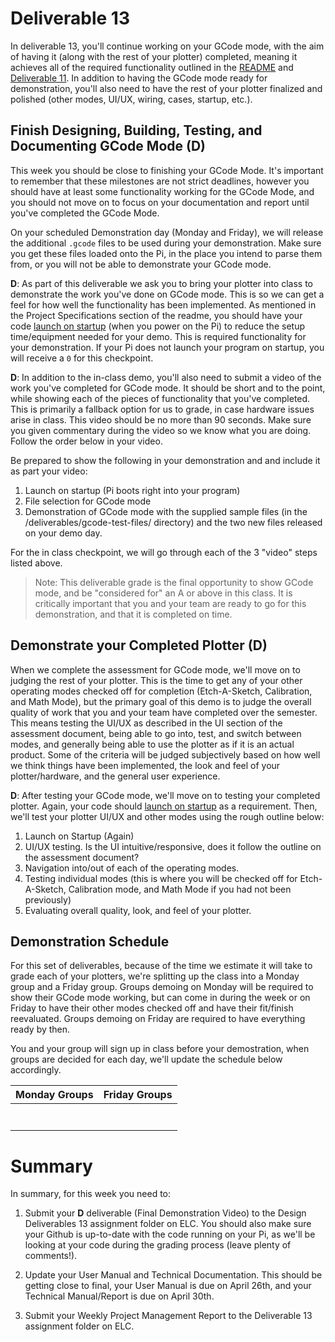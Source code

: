 # Deliverable 13

In deliverable 13, you'll continue working on your GCode mode, with the aim of having it (along with the rest of your plotter) completed, meaning it achieves all of the required functionality outlined in the [README](../README.md) and [Deliverable 11](deliverable11.md). In addition to having the GCode mode ready for demonstration, you'll also need to have the rest of your plotter finalized and polished (other modes, UI/UX, wiring, cases, startup, etc.).

## Finish Designing, Building, Testing, and Documenting GCode Mode (D)

This week you should be close to finishing your GCode Mode. It's important to remember that these milestones are not strict deadlines, however you should have at least some functionality working for the GCode Mode, and you should not move on to focus on your documentation and report until you've completed the GCode Mode.

On your scheduled Demonstration day (Monday and Friday), we will release the additional `.gcode` files to be used during your demonstration. Make sure you get these files loaded onto the Pi, in the place you intend to parse them from, or you will not be able to demonstrate your GCode mode.

**D**: As part of this deliverable we ask you to bring your plotter into class to demonstrate the work you've done on GCode mode. This is so we can get a feel for how well the functionality has been implemented. As mentioned in the Project Specifications section of the readme, you should have your code [launch on startup](setup/launch-on-startup.md) (when you power on the Pi) to reduce the setup time/equipment needed for your demo. This is required functionality for your demonstration. If your Pi does not launch your program on startup, you will receive a `0` for this checkpoint.

**D**: In addition to the in-class demo, you'll also need to submit a video of the work you've completed for GCode mode. It should be short and to the point, while showing each of the pieces of functionality that you've completed. This is primarily a fallback option for us to grade, in case hardware issues arise in class. This video should be no more than 90 seconds. Make sure you given commentary during the video so we know what you are doing.  Follow the order below in your video.

Be prepared to show the following in your demonstration and and include it as part your video:

1. Launch on startup (Pi boots right into your program)
2. File selection for GCode mode
3. Demonstration of GCode mode with the supplied sample files (in the /deliverables/gcode-test-files/ directory) and the two new files released on your demo day.

For the in class checkpoint, we will go through each of the 3 "video" steps listed above.

> Note: This deliverable grade is the final opportunity to show GCode mode, and be "considered for" an A or above in this class. It is critically important that you and your team are ready to go for this demonstration, and that it is completed on time.

## Demonstrate your Completed Plotter (D)

When we complete the assessment for GCode mode, we'll move on to judging the rest of your plotter. This is the time to get any of your other operating modes checked off for completion (Etch-A-Sketch, Calibration, and Math Mode), but the primary goal of this demo is to judge the overall quality of work that you and your team have completed over the semester. This means testing the UI/UX as described in the UI section of the assessment document, being able to go into, test, and switch between modes, and generally being able to use the plotter as if it is an actual product. Some of the criteria will be judged subjectively based on how well we think things have been implemented, the look and feel of your plotter/hardware, and the general user experience.

**D**: After testing your GCode mode, we'll move on to testing your completed plotter. Again, your code should [launch on startup](setup/launch-on-startup.md) as a requirement. Then, we'll test your plotter UI/UX and other modes using the rough outline below:

1. Launch on Startup (Again)
2. UI/UX testing. Is the UI intuitive/responsive, does it follow the outline on the assessment document?
3. Navigation into/out of each of the operating modes.
4. Testing individual modes (this is where you will be checked off for Etch-A-Sketch, Calibration mode, and Math Mode if you had not been previously)
5. Evaluating overall quality, look, and feel of your plotter.

## Demonstration Schedule

For this set of deliverables, because of the time we estimate it will take to grade each of your plotters, we're splitting up the class into a Monday group and a Friday group. Groups demoing on Monday will be required to show their GCode mode working, but can come in during the week or on Friday to have their other modes checked off and have their fit/finish reevaluated. Groups demoing on Friday are required to have everything ready by then. 

You and your group will sign up in class before your demostration, when groups are decided for each day, we'll update the schedule below accordingly.

| Monday Groups | Friday Groups |
| ------------- | ------------- |
|               |               |
|               |               |
|               |               |
|               |               |
|               |               |
|               |               |
|               |               |

# Summary

In summary, for this week you need to:

1. Submit your **D** deliverable (Final Demonstration Video) to the Design Deliverables 13 assignment folder on ELC. You should also make sure your Github is up-to-date with the code running on your Pi, as we'll be looking at your code during the grading process (leave plenty of comments!).

4. Update your User Manual and Technical Documentation. This should be getting close to final, your User Manual is due on April 26th, and your Technical Manual/Report is due on April 30th.

5. Submit your Weekly Project Management Report to the Deliverable 13 assignment folder on ELC.